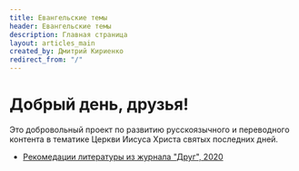 ```yaml
---
title: Евангельские темы
header: Евангельские темы
description: Главная страница
layout: articles_main
created_by: Дмитрий Кириенко
redirect_from: "/"
---
```


# Добрый день, друзья!

Это добровольный проект по развитию русскоязычного и переводного контента в тематике Церкви Иисуса Христа святых последних дней.

* [Рекомедации литературы из журнала "Друг", 2020](/articles/book-reviews/2020)
